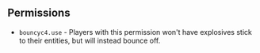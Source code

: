 ## Permissions
* `bouncyc4.use` - Players with this permission won't have explosives stick to their entities, but will instead bounce off.